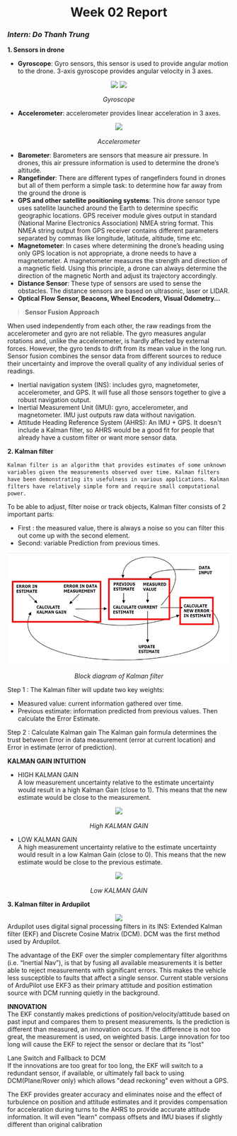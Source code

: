 <h1 align="center">Week 02 Report</h1>

### *Intern: Do Thanh Trung*
**1. Sensors in drone**  
- **Gyroscope**: Gyro sensors, this sensor is used to provide angular motion to the drone. 3-axis gyroscope provides angular velocity in 3 axes.  
<div align='center'>
<img src = 'https://upload.wikimedia.org/wikipedia/commons/thumb/d/d5/Gyroscope_operation.gif/220px-Gyroscope_operation.gif'>
<img src = 'https://www.digikey.com/-/media/Images/Article%20Library/TechZone%20Articles/2018/January/Apply%20Sensor%20Fusion%20to%20Accelerometers%20and%20Gyroscopes/article-2018january-apply-sensor-fusion-fig6.jpg?ts=d350ad10-07ec-4e70-b139-f0805c5061be&la=en-US' >

*Gyroscope* 
</div>

- **Accelerometer**: accelerometer provides linear acceleration in 3 axes.
<div align='center'>
<img src = 'https://www.digikey.com/-/media/Images/Article%20Library/TechZone%20Articles/2018/January/Apply%20Sensor%20Fusion%20to%20Accelerometers%20and%20Gyroscopes/article-2018january-apply-sensor-fusion-fig5.jpg?ts=f896f05a-fd6f-482f-8309-1749271899e1&la=en-US'>

*Accelerometer* 
</div>

- **Barometer**: Barometers are sensors that measure air pressure. In drones, this air pressure information is used to determine the drone’s altitude.
- **Rangefinder**: There are different types of rangefinders found in drones but all of them perform a simple task: to determine how far away from the ground the drone is
- **GPS and other satellite positioning systems**: This drone sensor type uses satellite launched around the Earth to determine specific geographic locations. GPS receiver module gives output in standard (National Marine Electronics Association) NMEA string format. This NMEA string output from GPS receiver contains different parameters separated by commas like longitude, latitude, altitude, time etc.
- **Magnetometer**: In cases where determining the drone’s heading using only GPS location is not appropriate, a drone needs to have a magnetometer. A magnetometer measures the strength and direction of a magnetic field. Using this principle, a drone can always determine the direction of the magnetic North and adjust its trajectory accordingly.
- **Distance Sensor**: These type of sensors are used to sense the obstacles. The distance sensors are based on ultrasonic, laser or LIDAR.
- **Optical Flow Sensor, Beacons, Wheel Encoders, Visual Odometry...**

> **Sensor Fusion Approach**

When used independently from each other, the raw readings from the accelerometer and gyro are not reliable. The gyro measures angular rotations and, unlike the accelerometer, is hardly affected by external forces. However, the gyro tends to drift from its mean value in the long run. Sensor fusion combines the sensor data from different sources to reduce their uncertainty and improve the overall quality of any individual series of readings.  
- Inertial navigation system (INS): includes gyro, magnetometer, accelerometer, and GPS. It will fuse all those sensors together to give a robust navigation output.  
- Inertial Measurement Unit (IMU): gyro, accelerometer, and magnetometer. IMU just outputs raw data without navigation.
- Attitude Heading Reference System (AHRS): An IMU + GPS. It doesn't include a Kalman filter, so AHRS would be a good fit for people that already have a custom filter or want more sensor data.

**2. Kalman filter**  

    Kalman filter is an algorithm that provides estimates of some unknown variables given the measurements observed over time. Kalman filters have been demonstrating its usefulness in various applications. Kalman filters have relatively simple form and require small computational power.

To be able to adjust, filter noise or track objects, Kalman filter consists of 2 important parts:

 - First : the measured value, there is always a noise so you can filter this out come up with the second element.
 - Second: variable Prediction  from previous times.
<div align = 'center'>
<img src = 'image/blockDiagramKalmanFilter.jpg'>

*Block diagram of Kalman filter*
</div>

Step 1 : The Kalman filter will update two key weights:
- Measured value: current information gathered over time.
- Previous estimate: information predicted from previous values.
Then calculate the Error Estimate.  

Step 2 : Calculate Kalman gain
The Kalman gain formula determines the trust between Error in data
measurement (error at current location) and Error in estimate (error of prediction).

**KALMAN GAIN INTUITION**  
 - HIGH KALMAN GAIN  
A low measurement uncertainty relative to the estimate uncertainty would result in a high Kalman Gain (close to 1). This means that the new estimate would be close to the measurement. 
<div align = 'center'>
<img src = 'https://www.kalmanfilter.net/img/OneD/HighKalmanGain.png'>

*High KALMAN GAIN*
</div>

 - LOW KALMAN GAIN  
A high measurement uncertainty relative to the estimate uncertainty would result in a low Kalman Gain (close to 0). This means that the new estimate would be close to the previous estimate.
<div align = 'center'>
<img src = 'https://www.kalmanfilter.net/img/OneD/LowKalmanGain.png'>

*Low KALMAN GAIN*
</div>

**3. Kalman filter in Ardupilot**  

<div align = 'center'>
<img  src = 'https://ardupilot.org/copter/_images/advanced-configuration-ekf.png'>
</div>
Ardupilot uses digital signal processing filters in its INS:
Extended Kalman filter (EKF) and Discrete Cosine Matrix (DCM). DCM was the first method used by Ardupilot. 

The advantage of the EKF over the simpler complementary filter algorithms (i.e. “Inertial Nav”), is that by fusing all available measurements it is better able to reject measurements with significant errors. This makes the vehicle less susceptible to faults that affect a single sensor. Current stable versions of ArduPilot use EKF3 as their primary attitude and position estimation source with DCM running quietly in the background.  

**INNOVATION**  
The EKF constantly makes predictions of position/velocity/attitude based on past input and compares them to present measurements. Is the prediction is different than measured, an innovation occurs. If the difference is not too great, the measurement is used, on weighted basis. Large innovation for too long will cause the EKF to reject the sensor or declare that its "lost" 

Lane Switch and Fallback to DCM  
If the innovations are too great for too long, the EKF will switch to a redundant sensor, if available, or ultimately fall back to using DCM(Plane/Rover only) which allows "dead reckoning" even without a GPS.

The EKF provides greater accuracy and eliminates noise and the effect of turbulence on position and attitude estimates and it provides compensation for acceleration during turns to the AHRS to provide accurate attitude information. It will even "learn" compass offsets and IMU biases if slightly different than original calibration